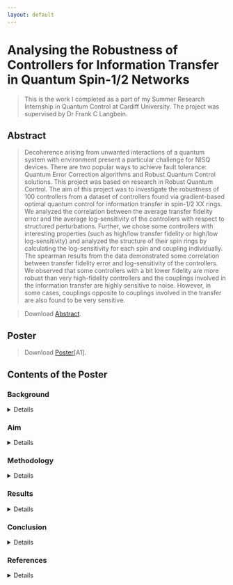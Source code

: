```yaml
---
layout: default
---
```

# Analysing the Robustness of Controllers for Information Transfer in Quantum Spin-1/2 Networks
> This is the work I completed as a part of my Summer Research Internship in Quantum Control at Cardiff University. The project was supervised by Dr Frank C Langbein.

<!-- > View on [GitHub](https://github.com/jayantmisra/analysing-robustness-of-controls). -->

## Abstract
> Decoherence arising from unwanted interactions of a quantum system with environment present a particular challenge for NISQ devices. There are two popular ways to achieve fault tolerance: Quantum Error Correction algorithms and Robust Quantum Control solutions. This project was based on research in Robust Quantum Control. The aim of this project was to investigate the robustness of 100 controllers from a dataset of controllers found via gradient-based optimal quantum control for information transfer in spin-1/2 XX rings. We analyzed the correlation between the average transfer fidelity error and the average log-sensitivity of the controllers with respect to structured perturbations. Further, we chose some controllers with interesting properties (such as high/low transfer fidelity or high/low log-sensitivity) and analyzed the structure of their spin rings by calculating the log-sensitivity for each spin and coupling individually. The spearman results from the data demonstrated some correlation between transfer fidelity error and log-sensitivity of the controllers. We observed that some controllers with a bit lower fidelity are more robust than very high-fidelity controllers and the couplings involved in the information transfer are highly sensitive to noise. However, in some cases, couplings opposite to couplings involved in the transfer are also found to be very sensitive.

> Download [Abstract](assets/abstract-pdf.pdf).


## Poster
<!-- > ![Poster](assets/poster-png.png) -->

> <object data="assets/poster-pdf.pdf" type="application/pdf" height="750" width="1000"></object>

> Download [Poster](assets/poster-pdf.pdf)[A1].


## Contents of the Poster
### Background
<details>

> Quantum technologies have very promising applications in networking, simulation, sensing and computing. However, decoherence, arising from unwanted interactions of a device with environment, and fabrication and control signal uncertainties present a particular challenge for Noisy Intermediate Scale Quantum devices. There are two popular ways to mitigate noise and errors and achieve fault tolerance: Error correction/mitigation algorithms and Robust Quantum Control solutions. Error Correction algorithms and Quantum Control solutions are two complementary approaches used to tackle the problem of noise in Quantum technologies. <br>
> Quantum Control deals with the study of how the classical world interacts with quantum systems and optimization of these quantum systems to enable useful performance in information processing, sensing and metrology. In this project we work on analysing robust quantum controllers for information transfer in quantum spin-1/2 networks.
  
</details>

### Aim
<details>
  
> The aim of this project is to investigate the robustness of the controls schemes achieved from previous gradient-based optimization experiments computationally by calculating the log-sensitivity of the controllers w.r.t. structured perturbations: delta*S, with structure S and the strength of the perturbation ‘delta’.
  
</details>

### Methodology
<details>
  
> - First, we calculated the transfer fidelity error (or infidelity) and the log-sensitivity of the top 100 controllers obtained from previous optimization experiments. A dataset of 1000 controllers found via gradient-based optimal quantum control for information transfer in spin-1/2 XX rings was used [1].
> - To further analyse the quality and robustness of the controllers, we took the average fidelity error and average log-sensitivity across 1000 randomly structured perturbations. And also calculated the Spearman correlation coefficient for the average fidelity error and the average log-sensitivity to assess their statistical dependence.
> - For the next part, we analysed the structure of the spin rings by calculating the log-sensitivity of the fidelity curve for each spin and coupling individually w.r.t. structured perturbation for delta(0 - 0.1).
  
</details>

### Results
<details>
  
> In the project, we looked through spin rings of size 5 and 6, considering the transfer of information from spin 1 to 2,3 (for 5-spins) and spin 1 to 1,2,3 (for 6-spins). Following plots show the statistical dependence of the transfer fidelity and log sensitivity of the controllers using spearman correlation coefficients:<br>
> #### Correlation Plots with Spearman Results <br>
> ###### Size of spin ring: 5 Transfer : Spin-0 to Spin-1 <br>
> ![](assets/results/501.png)
> ###### Size of spin ring: 5 Transfer : Spin-0 to Spin-2 <br>
> ![](assets/results/502.png)
> ###### Size of spin ring: 6, Transfer : Spin-0 to Spin-1 <br>
> ![](assets/results/601.png)
> ###### Size of spin ring: 6, Transfer : Spin-0 to Spin-2 <br>
> ![](assets/results/602.png)
> ###### Size of spin ring: 6, Transfer : Spin-0 to Spin-3 <br>
> ![](assets/results/603.png)
> #### Individual Controllers <br>
> ###### Size of spin ring: 5, Transfer : Spin-0 to Spin-1, Controller: 51 <br>
> > This particular controller is an example of how controllers with slightly lower fidelity tend to be more robust than controllers with high fidelity.
> 
> > ![](assets/results/50151.png ) ![](assets/results/50151s.png)
> 
> ###### Size of spin ring: 5, Transfer : Spin-0 to Spin-1, Controller: 1 <br>
> > This particular controller is an example of how controllers with very high fidelity tend to be very sensitive to noise.
> 
> > ![](assets/results/50101.png) ![](assets/results/50101s.png)
> 
> ###### Size of spin ring: 6, Transfer : Spin-0 to Spin-3, Controller: 3 <br>
> > This controller is an example of how some controllers with high fidelity are also very robust.
> 
> > ![](assets/results/60303.png) ![](assets/results/60303s.png)
> 
> ###### Size of spin ring: 6, Transfer : Spin-0 to Spin-3, Controller: 1 <br>
> > In this controller, we can see how there is a symmetry in logsensitivities of spins and couplings. This maybe be a part of our future work.
> 
> > ![](assets/results/60301.png) ![](assets/results/60301s.png)
  
</details>

### Conclusion
<details>
  
> - The Spearman Correlation coefficient for our data ranges from 0.26 to 0.87 which demonstrates that there is some statistical dependence between transfer fidelity and log-sensitivity. 
> - We know that very high fidelity controllers are also very sensitive, but if the fidelity of the controllers is a bit lower, they are not very sensitive anymore.
> - The couplings which are involved in the transfer of information are highly sensitive to noise.
> - There are also some cases where the couplings opposite to the couplings which are involved in transfer have high log-sensitivity. 
  
</details>

### References
<details>
  
> - [1] FC Langbein, SG Schirmer, EA Jonckheere. Energy Landscape Control Robustness Dataset. (In preparation). 
> - [2] F. C. Langbein, S. Schirmer and E. Jonckheere, "Time optimal information transfer in spintronics networks," 2015 54th IEEE Conference on Decision and Control (CDC), 2015, pp. 6454-6459, doi: 10.1109/CDC.2015.7403236.
> - [3] Shermer, Sophie & Jonckheere, Edmond & O'Neil, Sean & Langbein, Frank. (2018). Robustness of energy landscape control for spin networks under decoherence.
> - [4] Khalid, Irtaza and Weidner, Carrie A. and Jonckheere, Edmond A. and Shermer, Sophie G. and Langbein, Frank C. “Statistically Characterising Robustness and Fidelity of Quantum Controls and Quantum Control Algorithms”. https://arxiv.org/abs/2207.07801
  
</details>

